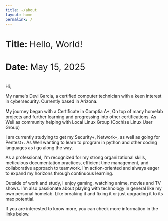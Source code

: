 ```yaml
---
title: ~/about
layout: home
permalink: /
---
```


# Title: <span style="font-weight:normal">Hello, World!</span>

# Date: <span style="font-weight:normal">May 15, 2025</span>

<br>Hi,

My name's Devi Garcia, a certified computer technician with a keen interest in cybersecurity. Currently based in Arizona.

My journey began with a Certificate in Comptia A+, On top of many homelab projects and further learning and progressing into other certifications. As Well as community helping with Local Linux Group (Cochise Linux User Group)

I am currently studying to get my Security+, Network+, as well as going for Pentest+. As Well wanting to learn to program in python and other coding languages as i go along the way.

As a professional, I'm recognized for my strong organizational skills, meticulous documentation practices, efficient time management, and collaborative approach to teamwork. I'm action-oriented and always eager to expand my horizons through continuous learning.

Outside of work and study, I enjoy gaming, watching anime, movies and TV shows. I'm also passionate about playing with technology in general like my own personal homelab. Like breaking it and fixing it or just upgrading it to its max potential.

If you are interested to know more, you can check more information in the links below.
